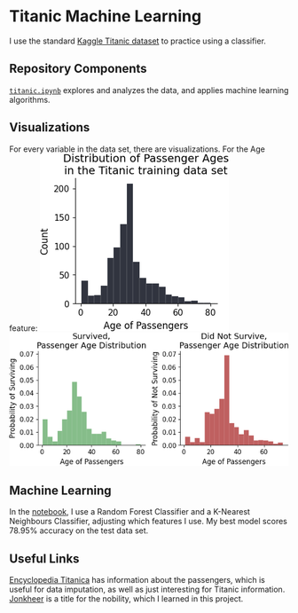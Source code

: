 # Titanic Machine Learning
I use the standard [Kaggle Titanic dataset](https://www.kaggle.com/c/titanic) to practice using a classifier.

## Repository Components
[`titanic.ipynb`](https://github.com/pvasudev16/titanic/blob/main/titanic.ipynb)  explores and analyzes the data, and applies machine learning algorithms.

## Visualizations
For every variable in the data set, there are visualizations. For the Age feature:
![Distribution of Passengers's Age](https://github.com/pvasudev16/titanic/blob/main/passenger_age_histogram.png)
![Distribution of Passengers's Age Based on Survival](https://github.com/pvasudev16/titanic/blob/main/passenger_age_survived_did_not_survive.png)

## Machine Learning
In the [notebook](https://github.com/pvasudev16/titanic/blob/main/titanic.ipynb), I use a Random Forest Classifier and a K-Nearest Neighbours Classifier, adjusting which features I use. My best model
scores 78.95% accuracy on the test data set.

## Useful Links
[Encyclopedia Titanica](https://www.encyclopedia-titanica.org/explorer/) has information about the passengers, which is useful for data imputation, as well as just interesting for Titanic information.
[Jonkheer](https://en.wikipedia.org/wiki/Jonkheer) is a title for the nobility, which I learned in this project.
